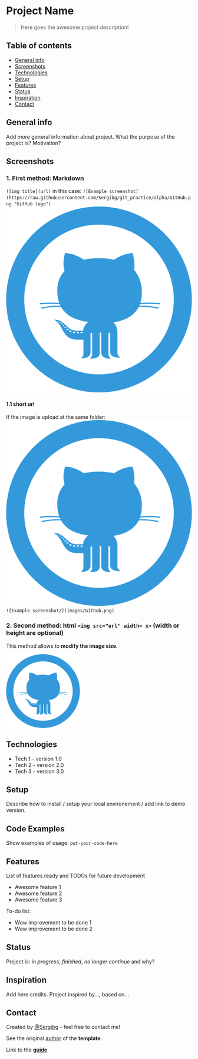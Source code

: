 # Project Name
> Here goes the awesome project description!

## Table of contents
* [General info](#general-info)
* [Screenshots](#screenshots)
* [Technologies](#technologies)
* [Setup](#setup)
* [Features](#features)
* [Status](#status)
* [Inspiration](#inspiration)
* [Contact](#contact)

## General info
Add more general information about project. What the purpose of the project is? Motivation?

## Screenshots
### 1. First method: Markdown 
`![img title](url)`
in this case:
`![Example screenshot](https://raw.githubusercontent.com/Sergibg/git_practice/alpha/GitHub.png "GitHub logo")`
![Example screenshot](https://raw.githubusercontent.com/Sergibg/git_practice/alpha/images/GitHub.png "GitHub logo")
#### 1.1 short url
If the image is upload at the same folder:
![Example screenshot2](images/Github.png)
`![Example screenshot2](images/Github.png)`

### 2. Second method: html `<img src="url" width= x>` (width or height are optional)
This method allows to **modify the image size**.

<img src="https://raw.githubusercontent.com/Sergibg/git_practice/alpha/images/GitHub.png" width=200>

## Technologies
* Tech 1 - version 1.0
* Tech 2 - version 2.0
* Tech 3 - version 3.0

## Setup
Describe how to install / setup your local environement / add link to demo version.

## Code Examples
Show examples of usage:
`put-your-code-here`

## Features
List of features ready and TODOs for future development
* Awesome feature 1
* Awesome feature 2
* Awesome feature 3

To-do list:
* Wow improvement to be done 1
* Wow improvement to be done 2

## Status
Project is: _in progress_, _finished_, _no longer continue_ and why?

## Inspiration
Add here credits. Project inspired by..., based on...

## Contact
Created by [@Sergibg](https://github.com/Sergibg/) - feel free to contact me!

See the original [author](https://www.flynerd.pl/) of the **template**.

Link to the [**guide**](https://bulldogjob.com/news/449-how-to-write-a-good-readme-for-your-github-project)
